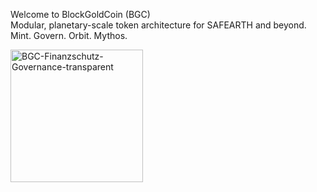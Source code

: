 
Welcome to BlockGoldCoin (BGC)  
Modular, planetary-scale token architecture for SAFEARTH and beyond.  
Mint. Govern. Orbit. Mythos.



<img width="212" height="212" alt="BGC-Finanzschutz-Governance-transparent" src="https://github.com/user-attachments/assets/2bdd97f8-3985-4e1a-8236-a400c40a35b8" />


<!--
**BlockGoldCoin/BlockGoldCoin** is a ✨ _special_ ✨ repository because its `README.md` (this file) appears on your GitHub profile.

Here are some ideas to get you started:

- 🔭 I’m currently working on ...
- 🌱 I’m currently learning ...
- 👯 I’m looking to collaborate on ...
- 🤔 I’m looking for help with ...
- 💬 Ask me about ...
- 📫 How to reach me: ...
- 😄 Pronouns: ...
- ⚡ Fun fact: ...
-->
